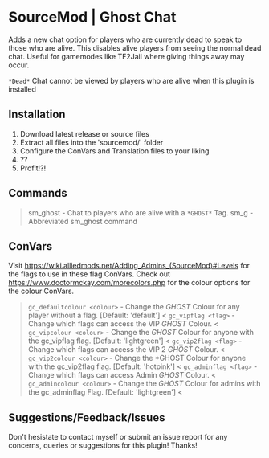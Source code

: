 # SourceMod | Ghost Chat
Adds a new chat option for players who are currently dead to speak to those who are alive. This disables alive players from seeing the normal dead chat. Useful for gamemodes like TF2Jail where giving things away may occur.

`*Dead*` Chat cannot be viewed by players who are alive when this plugin is installed

## Installation
1. Download latest release or source files
2. Extract all files into the 'sourcemod/' folder
3. Configure the ConVars and Translation files to your liking
4. ??
5. Profit!?!

## Commands
> sm_ghost <message> - Chat to players who are alive with a `*GHOST*` Tag.
> sm_g <message> - Abbreviated sm_ghost command

## ConVars
Visit https://wiki.alliedmods.net/Adding_Admins_(SourceMod)#Levels for the flags to use in these flag ConVars.
Check out https://www.doctormckay.com/morecolors.php for the colour options for the colour ConVars.

> `gc_defaultcolour <colour>` - Change the *GHOST* Colour for any player without a flag. [Default: 'default'] <
> `gc_vipflag <flag>` - Change which flags can access the VIP *GHOST* Colour. <
> `gc_vipcolour <colour>` - Change the *GHOST* Colour for anyone with the gc_vipflag flag. [Default: 'lightgreen'] <
> `gc_vip2flag <flag>` - Change which flags can access the VIP 2 *GHOST* Colour. <
> `gc_vip2colour <colour>` - Change the *GHOST Colour for anyone with the gc_vip2flag flag. [Default: 'hotpink'] <
> `gc_adminflag <flag>` - Change which flags can access Admin *GHOST* Colour. <
> `gc_admincolour <colour>` - Change the *GHOST* Colour for admins with the gc_adminflag Flag. [Default: 'lightgreen'] <
  
## Suggestions/Feedback/Issues

Don't hesistate to contact myself or submit an issue report for any concerns, queries or suggestions for this plugin!
Thanks!

